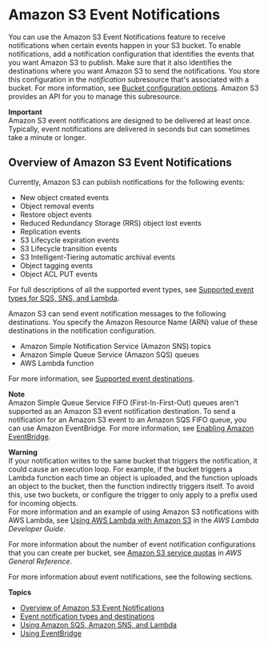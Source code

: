 # Amazon S3 Event Notifications<a name="EventNotifications"></a>

You can use the Amazon S3 Event Notifications feature to receive notifications when certain events happen in your S3 bucket\. To enable notifications, add a notification configuration that identifies the events that you want Amazon S3 to publish\. Make sure that it also identifies the destinations where you want Amazon S3 to send the notifications\. You store this configuration in the *notification* subresource that's associated with a bucket\. For more information, see [Bucket configuration options](UsingBucket.md#bucket-config-options-intro)\. Amazon S3 provides an API for you to manage this subresource\. 

**Important**  
Amazon S3 event notifications are designed to be delivered at least once\. Typically, event notifications are delivered in seconds but can sometimes take a minute or longer\. 

## Overview of Amazon S3 Event Notifications<a name="notification-how-to-overview"></a>

Currently, Amazon S3 can publish notifications for the following events:
+ New object created events
+ Object removal events
+ Restore object events
+ Reduced Redundancy Storage \(RRS\) object lost events
+ Replication events
+ S3 Lifecycle expiration events
+ S3 Lifecycle transition events
+ S3 Intelligent\-Tiering automatic archival events
+ Object tagging events
+ Object ACL PUT events

For full descriptions of all the supported event types, see [Supported event types for SQS, SNS, and Lambda](notification-how-to-event-types-and-destinations.md#supported-notification-event-types)\. 

Amazon S3 can send event notification messages to the following destinations\. You specify the Amazon Resource Name \(ARN\) value of these destinations in the notification configuration\.
+ Amazon Simple Notification Service \(Amazon SNS\) topics
+ Amazon Simple Queue Service \(Amazon SQS\) queues
+ AWS Lambda function

For more information, see [Supported event destinations](notification-how-to-event-types-and-destinations.md#supported-notification-destinations)\.

**Note**  
Amazon Simple Queue Service FIFO \(First\-In\-First\-Out\) queues aren't supported as an Amazon S3 event notification destination\. To send a notification for an Amazon S3 event to an Amazon SQS FIFO queue, you can use Amazon EventBridge\. For more information, see [Enabling Amazon EventBridge](enable-event-notifications-eventbridge.md)\.

**Warning**  
If your notification writes to the same bucket that triggers the notification, it could cause an execution loop\. For example, if the bucket triggers a Lambda function each time an object is uploaded, and the function uploads an object to the bucket, then the function indirectly triggers itself\. To avoid this, use two buckets, or configure the trigger to only apply to a prefix used for incoming objects\.  
For more information and an example of using Amazon S3 notifications with AWS Lambda, see [Using AWS Lambda with Amazon S3](https://docs.aws.amazon.com/lambda/latest/dg/with-s3.html) in the *AWS Lambda Developer Guide*\. 

For more information about the number of event notification configurations that you can create per bucket, see [Amazon S3 service quotas](https://docs.aws.amazon.com/general/latest/gr/s3.html#limits_s3) in *AWS General Reference*\.

For more information about event notifications, see the following sections\.

**Topics**
+ [Overview of Amazon S3 Event Notifications](#notification-how-to-overview)
+ [Event notification types and destinations](notification-how-to-event-types-and-destinations.md)
+ [Using Amazon SQS, Amazon SNS, and Lambda](how-to-enable-disable-notification-intro.md)
+ [Using EventBridge](EventBridge.md)